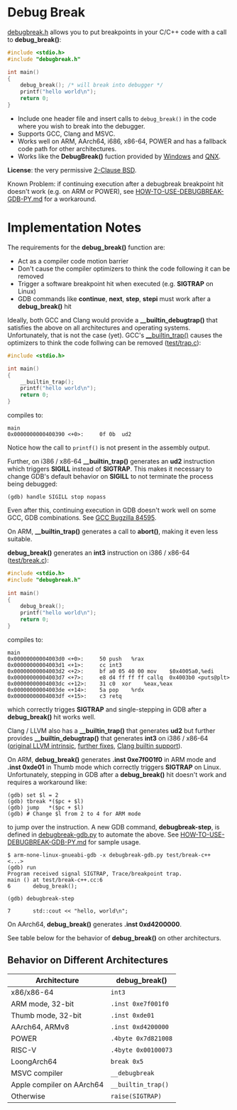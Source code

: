 # Debug Break

[debugbreak.h](https://github.com/scottt/debugbreak/blob/master/debugbreak.h) allows you to put breakpoints in your C/C++ code with a call to **debug_break()**:
```C
#include <stdio.h>
#include "debugbreak.h"

int main()
{
	debug_break(); /* will break into debugger */
	printf("hello world\n");
	return 0;
}
```
* Include one header file and insert calls to `debug_break()` in the code where you wish to break into the debugger.
* Supports GCC, Clang and MSVC.
* Works well on ARM, AArch64, i686, x86-64, POWER and has a fallback code path for other architectures.
* Works like the **DebugBreak()** fuction provided by [Windows](http://msdn.microsoft.com/en-us/library/ea9yy3ey.aspx) and [QNX](http://www.qnx.com/developers/docs/6.3.0SP3/neutrino/lib_ref/d/debugbreak.html).

**License**: the very permissive [2-Clause BSD](https://github.com/scottt/debugbreak/blob/master/COPYING).

Known Problem: if continuing execution after a debugbreak breakpoint hit doesn't work (e.g. on ARM or POWER), see [HOW-TO-USE-DEBUGBREAK-GDB-PY.md](HOW-TO-USE-DEBUGBREAK-GDB-PY.md) for a workaround.

Implementation Notes
================================

The requirements for the **debug_break()** function are:
* Act as a compiler code motion barrier
* Don't cause the compiler optimizers to think the code following it can be removed
* Trigger a software breakpoint hit when executed (e.g. **SIGTRAP** on Linux)
* GDB commands like **continue**, **next**, **step**, **stepi** must work after a **debug_break()** hit

Ideally, both GCC and Clang would provide a **__builtin_debugtrap()** that satisfies the above on all architectures and operating systems. Unfortunately, that is not the case (yet).
GCC's [__builtin_trap()](http://gcc.gnu.org/onlinedocs/gcc/Other-Builtins.html#index-g_t_005f_005fbuiltin_005ftrap-3278) causes the optimizers to think the code follwing can be removed ([test/trap.c](https://github.com/scottt/debugbreak/blob/master/test/trap.c)):
```C
#include <stdio.h>

int main()
{
	__builtin_trap();
	printf("hello world\n");
	return 0;
}
```
compiles to:
```
main
0x0000000000400390 <+0>:     0f 0b	ud2    
```
Notice how the call to `printf()` is not present in the assembly output. 

Further, on i386 / x86-64 **__builtin_trap()** generates an **ud2** instruction which triggers **SIGILL** instead of **SIGTRAP**. This makes it necessary to change GDB's default behavior on **SIGILL** to not terminate the process being debugged:
```
(gdb) handle SIGILL stop nopass
```
Even after this, continuing execution in GDB doesn't work well on some GCC, GDB combinations. See [GCC Bugzilla 84595](https://gcc.gnu.org/bugzilla/show_bug.cgi?id=84595).

On ARM, **__builtin_trap()** generates a call to **abort()**, making it even less suitable.

**debug_break()** generates an **int3** instruction on i386 / x86-64 ([test/break.c](https://github.com/scottt/debugbreak/blob/master/test/break.c)):
```C
#include <stdio.h>
#include "debugbreak.h"
   
int main()
{
	debug_break();
	printf("hello world\n");
	return 0;
}
```
compiles to:
```
main
0x00000000004003d0 <+0>:     50	push   %rax
0x00000000004003d1 <+1>:     cc	int3   
0x00000000004003d2 <+2>:     bf a0 05 40 00	mov    $0x4005a0,%edi
0x00000000004003d7 <+7>:     e8 d4 ff ff ff	callq  0x4003b0 <puts@plt>
0x00000000004003dc <+12>:    31 c0	xor    %eax,%eax
0x00000000004003de <+14>:    5a	pop    %rdx
0x00000000004003df <+15>:    c3	retq   
```
which correctly trigges **SIGTRAP** and single-stepping in GDB after a **debug_break()** hit works well.

Clang / LLVM also has a **__builtin_trap()** that generates **ud2** but further provides **__builtin_debugtrap()** that generates **int3** on i386 / x86-64 ([original LLVM intrinsic](http://lists.llvm.org/pipermail/llvm-commits/Week-of-Mon-20120507/142621.html), [further fixes](https://reviews.llvm.org/rL166300#96cef7d3), [Clang builtin support](https://reviews.llvm.org/rL166298)).

On ARM, **debug_break()** generates **.inst 0xe7f001f0** in ARM mode and **.inst 0xde01** in Thumb mode which correctly triggers **SIGTRAP** on Linux. Unfortunately, stepping in GDB after a **debug_break()** hit doesn't work and requires a workaround like:
```
(gdb) set $l = 2
(gdb) tbreak *($pc + $l)
(gdb) jump   *($pc + $l)
(gdb) # Change $l from 2 to 4 for ARM mode
```
to jump over the instruction.
A new GDB command, **debugbreak-step**, is defined in [debugbreak-gdb.py](https://github.com/scottt/debugbreak/blob/master/debugbreak-gdb.py) to automate the above. See [HOW-TO-USE-DEBUGBREAK-GDB-PY.md](HOW-TO-USE-DEBUGBREAK-GDB-PY.md) for sample usage.
```
$ arm-none-linux-gnueabi-gdb -x debugbreak-gdb.py test/break-c++
<...>
(gdb) run
Program received signal SIGTRAP, Trace/breakpoint trap.
main () at test/break-c++.cc:6
6		debug_break();

(gdb) debugbreak-step

7		std::cout << "hello, world\n";
```

On AArch64, **debug_break()** generates **.inst 0xd4200000**.

See table below for the behavior of **debug_break()** on other architecturs.

Behavior on Different Architectures
----------------

| Architecture       | debug_break() |
| -------------      | ------------- |
| x86/x86-64         | `int3`  |
| ARM mode, 32-bit   | `.inst 0xe7f001f0`  |
| Thumb mode, 32-bit | `.inst 0xde01`  |
| AArch64, ARMv8     | `.inst 0xd4200000` |
| POWER              | `.4byte 0x7d821008` |
| RISC-V             | `.4byte 0x00100073` |
| LoongArch64        | `break 0x5` |
| MSVC compiler      | `__debugbreak` |
| Apple compiler on AArch64     | `__builtin_trap()` |
| Otherwise          | `raise(SIGTRAP)` |

